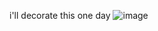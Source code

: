 i'll decorate this one day
![image]([https://github.com/blessedsunday/blessedsunday/assets/143022913/cd6330a1-75bc-4170-825e-38d12db25e63](https://external-media.spacehey.net/media/sQAj1u5wiTXn3LmR85KVuP0x8Qu3AE1naNN3q_YhepAs=/https://y2k.neocities.org/stamps2/hill.png)https://external-media.spacehey.net/media/sQAj1u5wiTXn3LmR85KVuP0x8Qu3AE1naNN3q_YhepAs=/https://y2k.neocities.org/stamps2/hill.png)
